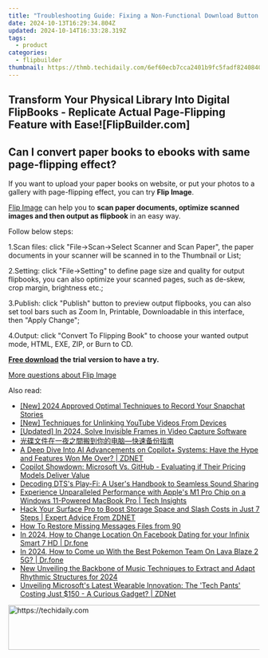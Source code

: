```yaml
---
title: "Troubleshooting Guide: Fixing a Non-Functional Download Button on FlipBuilder.com"
date: 2024-10-13T16:29:34.804Z
updated: 2024-10-14T16:33:28.319Z
tags:
  - product
categories:
  - flipbuilder
thumbnail: https://thmb.techidaily.com/6ef60ecb7cca2401b9fc5fadf824084078b845e24ce4184a0282eba3264f61a8.jpg
---
```


## Transform Your Physical Library Into Digital FlipBooks - Replicate Actual Page-Flipping Feature with Ease![FlipBuilder.com]

## Can I convert paper books to ebooks with same page-flipping effect?

If you want to upload your paper books on website, or put your photos to a gallery with page-flipping effect, you can try **Flip Image**. 

[Flip Image](https://tools.techidaily.com/flipbuilder/products/) can help you to **scan paper documents, optimize scanned images and then output as flipbook** in an easy way.

Follow below steps:

1.Scan files: click "File->Scan->Select Scanner and Scan Paper", the paper documents in your scanner will be scanned in to the Thumbnail or List;

2.Setting: click "File->Setting" to define page size and quality for output flipbooks, you can also optimize your scanned pages, such as de-skew, crop margin, brightness etc.;

3.Publish: click "Publish" button to preview output flipbooks, you can also set tool bars such as Zoom In, Printable, Downloadable in this interface, then "Apply Change";

4.Output: click "Convert To Flipping Book" to choose your wanted output mode, HTML, EXE, ZIP, or Burn to CD.

**[Free download](https://tools.techidaily.com/flipbuilder/products/) the trial version to have a try.** 

[More questions about Flip Image](https://tools.techidaily.com/flipbuilder/products/)

<ins class="adsbygoogle"
     style="display:block"
     data-ad-format="autorelaxed"
     data-ad-client="ca-pub-7571918770474297"
     data-ad-slot="1223367746"></ins>

<ins class="adsbygoogle"
     style="display:block"
     data-ad-client="ca-pub-7571918770474297"
     data-ad-slot="8358498916"
     data-ad-format="auto"
     data-full-width-responsive="true"></ins>

<span class="atpl-alsoreadstyle">Also read:</span>
<div><ul>
<li><a href="https://snapchat-videos.techidaily.com/new-2024-approved-optimal-techniques-to-record-your-snapchat-stories/"><u>[New] 2024 Approved Optimal Techniques to Record Your Snapchat Stories</u></a></li>
<li><a href="https://facebook-video-share.techidaily.com/new-techniques-for-unlinking-youtube-videos-from-devices/"><u>[New] Techniques for Unlinking YouTube Videos From Devices</u></a></li>
<li><a href="https://video-screen-grab.techidaily.com/updated-in-2024-solve-invisible-frames-in-video-capture-software/"><u>[Updated] In 2024, Solve Invisible Frames in Video Capture Software</u></a></li>
<li><a href="https://vp-tips.techidaily.com/5ywj56kf5pah5lu25zyo5lia5asc5lml6zat5pcs5yiw5l2g55qe55s16isr4ocu5bplusr6ycf5ash5lu95oyh5y2x/"><u>光碟文件在一夜之間搬到你的电脑—快速备份指南</u></a></li>
<li><a href="https://win-help.techidaily.com/a-deep-dive-into-ai-advancements-on-copilotplus-systems-have-the-hype-and-features-won-me-over-zdnet/"><u>A Deep Dive Into AI Advancements on Copilot+ Systems: Have the Hype and Features Won Me Over? | ZDNET</u></a></li>
<li><a href="https://win-help.techidaily.com/copilot-showdown-microsoft-vs-github-evaluating-if-their-pricing-models-deliver-value/"><u>Copilot Showdown: Microsoft Vs. GitHub - Evaluating if Their Pricing Models Deliver Value</u></a></li>
<li><a href="https://techtrends.techidaily.com/decoding-dtss-play-fi-a-users-handbook-to-seamless-sound-sharing/"><u>Decoding DTS's Play-Fi: A User's Handbook to Seamless Sound Sharing</u></a></li>
<li><a href="https://win-help.techidaily.com/experience-unparalleled-performance-with-apples-m1-pro-chip-on-a-windows-11-powered-macbook-pro-tech-insights/"><u>Experience Unparalleled Performance with Apple's M1 Pro Chip on a Windows 11-Powered MacBook Pro | Tech Insights</u></a></li>
<li><a href="https://win-help.techidaily.com/hack-your-surface-pro-to-boost-storage-space-and-slash-costs-in-just-7-steps-expert-advice-from-zdnet/"><u>Hack Your Surface Pro to Boost Storage Space and Slash Costs in Just 7 Steps | Expert Advice From ZDNET</u></a></li>
<li><a href="https://blog-min.techidaily.com/how-to-restore-missing-messages-files-from-90-by-fonelab-android-recover-messages/"><u>How To Restore Missing Messages Files from 90</u></a></li>
<li><a href="https://location-social.techidaily.com/in-2024-how-to-change-location-on-facebook-dating-for-your-infinix-smart-7-hd-drfone-by-drfone-virtual-android/"><u>In 2024, How to Change Location On Facebook Dating for your Infinix Smart 7 HD | Dr.fone</u></a></li>
<li><a href="https://android-pokemon-go.techidaily.com/in-2024-how-to-come-up-with-the-best-pokemon-team-on-lava-blaze-2-5g-drfone-by-drfone-virtual-android/"><u>In 2024, How to Come up With the Best Pokemon Team On Lava Blaze 2 5G? | Dr.fone</u></a></li>
<li><a href="https://audio-editing.techidaily.com/new-unveiling-the-backbone-of-music-techniques-to-extract-and-adapt-rhythmic-structures-for-2024/"><u>New Unveiling the Backbone of Music Techniques to Extract and Adapt Rhythmic Structures for 2024</u></a></li>
<li><a href="https://win-help.techidaily.com/unveiling-microsofts-latest-wearable-innovation-the-tech-pants-costing-just-150-a-curious-gadget-zdnet/"><u>Unveiling Microsoft's Latest Wearable Innovation: The 'Tech Pants' Costing Just $150 - A Curious Gadget? | ZDNet</u></a></li>
</ul></div>

<!-- affiliate ads begin -->
<a href="https://appsumo.8odi.net/c/5597632/2094428/7443" target="_top" id="2094428">
  <img src="//a.impactradius-go.com/display-ad/7443-2094428" border="0" alt="https://techidaily.com" width="728" height="90"/>
</a>
<img height="0" width="0" src="https://appsumo.8odi.net/i/5597632/2094428/7443" style="position:absolute;visibility:hidden;" border="0" />
<!-- affiliate ads end -->

